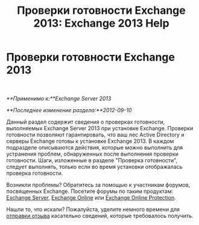 ﻿---
title: 'Проверки готовности Exchange 2013: Exchange 2013 Help'
TOCTitle: Проверки готовности Exchange 2013
ms:assetid: 3b232ad3-01b1-4cdb-88c9-006bdc660f72
ms:mtpsurl: https://technet.microsoft.com/ru-ru/library/JJ150508(v=EXCHG.150)
ms:contentKeyID: 50487872
ms.date: 04/30/2018
mtps_version: v=EXCHG.150
ms.translationtype: HT
---

# Проверки готовности Exchange 2013

 

_**Применимо к:**Exchange Server 2013_

_**Последнее изменение раздела:**2012-09-10_

Данный раздел содержит сведения о проверках готовности, выполняемых Exchange Server 2013 при установке Exchange. Проверки готовности позволяют гарантировать, что ваш лес Active Directory и серверы Exchange готовы к установке Exchange 2013. В каждом подразделе описываются действия, которые можно выполнить для устранения проблем, обнаруженных после выполнения проверки готовности. Шаги, изложенные в разделе "Проверка готовности", следует выполнять, только если во время установки отображалась проверка готовности.

Возникли проблемы? Обратитесь за помощью к участникам форумов, посвященных Exchange. Посетите форумы по таким продуктам: [Exchange Server](https://go.microsoft.com/fwlink/p/?linkid=60612), [Exchange Online](https://go.microsoft.com/fwlink/p/?linkid=267542) или [Exchange Online Protection](https://go.microsoft.com/fwlink/p/?linkid=285351).

Нашли то, что искали? Пожалуйста, уделите немного времени для [отправки отзыва](mailto:exsetuphelpfeedback@microsoft.com?subject=exchange%202013%20setup%20help%20feedbac) касательно сведений, которые требовалось получить.

